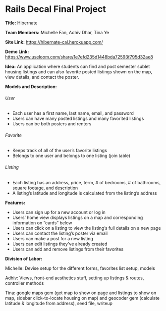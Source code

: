 # Rails Decal Final Project

**Title:** Hibernate

**Team Members:** Michelle Fan, Adhiv Dhar, Tina Ye

**Site Link:** https://hibernate-cal.herokuapp.com/

**Demo Link:** https://www.useloom.com/share/1e7efd235d1448bda72593f795d32ae8

**Idea:** An application where students can find and post semester sublet housing listings and can also favorite posted listings shown on the map, view details, and contact the poster.  
  
  
**Models and Description:**
###### User
* Each user has a first name, last name, email, and password
* Users can have many posted listings and many favorited listings
* Users can be both posters and renters

###### Favorite
* Keeps track of all of the user’s favorite listings
* Belongs to one user and belongs to one listing (join table)

###### Listing
* Each listing has an address, price, term, # of bedrooms, # of bathrooms, square footage, and description
* A listing’s latitude and longitude is calculated from the listing’s address  
  
  
**Features:**
* Users can sign up for a new account or log in
* Users’ home view displays listings on a map and corresponding information on “cards” below
* Users can click on a listing to view the listing’s full details on a new page
* Users can contact the listing’s poster via email
* Users can make a post for a new listing
* Users can edit listings they've already created
* Users can add and remove listings from their favorites
  
  
**Division of Labor:**

Michelle: Devise setup for the different forms, favorites list setup, models

Adhiv: Views, front-end aesthetics stuff, setting up listings & routes, controller methods

Tina: google maps gem (get map to show on page and listings to show on map, sidebar click-to-locate housing on map) and geocoder gem (calculate latitude & longitude from address), seed file, writeup
